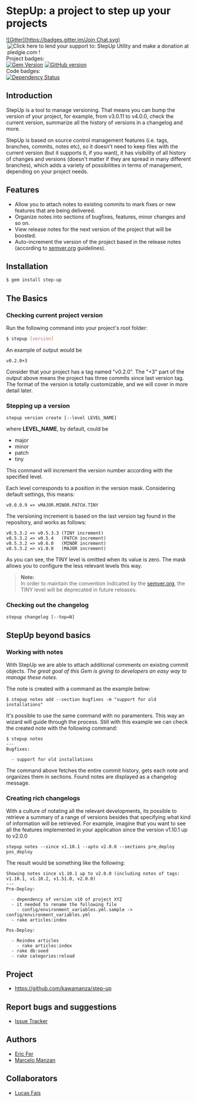 # StepUp: a project to step up your projects
[![Gitter](https://badges.gitter.im/Join Chat.svg)](https://gitter.im/kawamanza/step-up?utm_source=badge&utm_medium=badge&utm_campaign=pr-badge&utm_content=badge)
[<img src="https://pledgie.com/campaigns/30770.png?skin_name=chrome" border="0" align="right" alt="Click here to lend your support to: StepUp Utility and make a donation at pledgie.com !"/>](https://pledgie.com/campaigns/30770)

Project badges:  
[![Gem Version](https://badge.fury.io/rb/step-up.svg)](http://badge.fury.io/rb/step-up)
[![GitHub version](https://badge.fury.io/gh/kawamanza%2Fstep-up.svg)](http://badge.fury.io/gh/kawamanza%2Fstep-up)  
Code badges:  
[![Dependency Status](https://gemnasium.com/kawamanza/step-up.svg)](https://gemnasium.com/kawamanza/step-up)

## Introduction

StepUp is a tool to manage versioning.
That means you can bump the version of your project, for example, from v3.0.11 to v4.0.0, check the current version, summarize all the history of versions in a changelog and more.

StepUp is based on source control management features (i.e. tags, branches, commits, notes etc), so it doesn't need to keep files with the current version (but it supports it, if you want), it has visibility of all history of changes and versions (doesn't matter if they are spread in many different branches), which adds a variety of possibilities in terms of management, depending on your project needs.

## Features

* Allow you to attach notes to existing commits to mark fixes or new features that are being delivered.
* Organize notes into sections of bugfixes, features, minor changes and so on.
* View release notes for the next version of the project that will be boosted.
* Auto-increment the version of the project based in the release notes (according to [semver.org](http://semver.org/) guidelines).

## Installation

```sh
$ gem install step-up
```

## The Basics

### Checking current project version

Run the following command into your project's root folder:

```sh
$ stepup [version]
```

An example of output would be

    v0.2.0+3

Consider that your project has a tag named "v0.2.0".
The "+3" part of the output above means the project has three commits since last version tag.
The format of the version is totally customizable, and we will cover in more detail later.

### Stepping up a version

    stepup version create [--level LEVEL_NAME]

where **LEVEL_NAME**, by default, could be  

* major
* minor
* patch
* tiny

This command will increment the version number according with the specified level.

Each level corresponds to a position in the version mask.
Considering default settings, this means:

    v0.0.0.9 => vMAJOR.MINOR.PATCH.TINY

The versioning increment is based on the last version tag found in the repository, and works as follows:

    v0.5.3.2 => v0.5.3.3 (TINY increment)
    v0.5.3.2 => v0.5.4   (PATCH increment)
    v0.5.3.2 => v0.6.0   (MINOR increment)
    v0.5.3.2 => v1.0.0   (MAJOR increment)

As you can see, the TINY level is omitted when its value is zero.
The mask allows you to configure the less relevant levels this way.

> **Note:**  
> In order to maintain the convention indicated by the [semver.org](http://semver.org/), the TINY level will be deprecated in future releases.

### Checking out the changelog

    stepup changelog [--top=N]

## StepUp beyond basics

### Working with notes

With StepUp we are able to attach additional comments on existing commit objects.
*The great goal of this Gem is giving to developers an easy way to manage these notes*.

The note is created with a command as the example below:

    $ stepup notes add --section bugfixes -m "support for old installations"

It's possible to use the same command with no paramenters. This way an wizard will guide through the process.
Still with this example we can check the created note with the following command:

    $ stepup notes
    ---
    Bugfixes:

      - support for old installations

The command above fetches the entire commit history, gets each note and organizes them in sections.
Found notes are displayed as a changelog message.

### Creating rich changelogs

With a culture of notating all the relevant developments, its possible to retrieve a summary of a range of versions besides that specifying what kind of information will be retrieved.
For example, imagine that you want to see all the features implemented in your application since the version v1.10.1 up to v2.0.0

    stepup notes --since v1.10.1 --upto v2.0.0 --sections pre_deploy pos_deploy
    
The result would be something like the following:

    Showing notes since v1.10.1 up to v2.0.0 (including notes of tags: v1.10.1, v1.10.2, v1.51.0, v2.0.0)
    ---
    Pre-Deploy:

      - dependency of version v10 of project XYZ
      - it needed to rename the following file
        - config/environment_variables.yml.sample -> config/environment_variables.yml
      - rake articles:index

    Pos-Deploy:

      - Reindex articles
        - rake articles:index
      - rake db:seed
      - rake categories:reload


## Project
* https://github.com/kawamanza/step-up

## Report bugs and suggestions
* [Issue Tracker](https://github.com/kawamanza/step-up/issues)

## Authors
 * [Eric Fer](https://github.com/ericfer)
 * [Marcelo Manzan](https://github.com/kawamanza) 
 
## Collaborators
 * [Lucas Fais](https://github.com/lucasfais)
